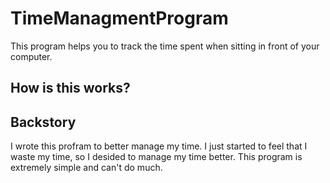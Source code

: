 # TimeManagmentProgram
This program helps you to track the time spent when sitting in front of your computer. 
## How is this works?

## Backstory
I wrote this profram to better manage my time. I just started to feel that I waste my time, so I desided to manage my time better. This program is extremely simple and can't do much.
